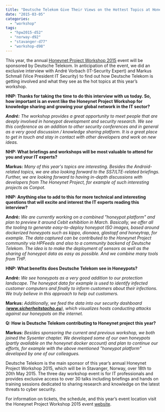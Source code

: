 ```yaml
---
title: "Deutsche Telekom Give Their Views on the Hottest Topics at Honeynet Project Workshop 2015"
date: "2015-03-05"
categories: 
  - "workshop"
tags: 
  - "hpw2015-d52"
  - "norway-d92"
  - "stavanger-d77"
  - "workshop-d98"
---
```


  

This year, the annual [Honeynet Project Workshop 2015](http://stavanger2015.honeynet.org/) event will be sponsored by Deutsche Telekom. In anticipation of the event, we did an exclusive interview with André Vorbach (IT-Security Expert) and Markus Schmall (Vice President IT Security) to find out how Deutsche Telekom is getting involved and what they see as the hot topics at this year’s workshop.

  

  

**HNP: Thanks for taking the time to do this interview with us today. So, how important is an event like the Honeynet Project Workshop for knowledge sharing and growing your global network in the IT sector?**

  

  

**_André:_** _The workshop provides a great opportunity to meet people that are deeply involved in honeypot development and security research. We see this conference as an addition to other security conferences and in general as a very good discussion / knowledge sharing platform. It is a great place to get in touch and stay in contact with other developers and work on new ideas._

  

  

**NHP: What briefings and workshops will be most valuable to attend for you and your IT experts?**

  

  

**Markus:** _Many of this year's topics are interesting. Besides the Android-related topics, we are also looking forward to the SS7/LTE-related briefings. Further, we are looking forward to having in-depth discussions with developers from The Honeynet Project, for example of such interesting projects as Conpot._

  

  

**HNP: Anything else to add to this for more technical and interesting questions that will excite and interest the IT experts reading this interview?**

  

  

**André:** _We are currently working on a combined "honeypot platform" and plan to preview it around Cebit exhibition in March. Basically, we offer all the tooling to generate easy-to-deploy honeypot ISO images, based around dockerized honeypots such as kippo, dionaea, glastopf and honeytrap, for example. The data captured can be contributed to the Honeynet Project community via HPFeeds and also to a community backend of Deutsche Telekom. The idea is to make the deployment of sensors as well as the sharing of honeypot data as easy as possible. And we combine many tools from THP._

  

  

**HNP: What benefits does Deutsche Telekom see in Honeypots?**

  

  

**André:** _We see honeypots as a very good addition to our protection landscape. The honeypot data for example is used to identify infected customer computers and finally to inform customers about their infections. We truly believe in this approach to help out customers._

  

  

**Markus:** _Additionally, we feed the data into our security dashboard (__www.sicherheitstacho.eu__), which visualizes hosts conducting attacks against our honeypots on the internet._

  

  

**Q: How is Deutsche Telekom contributing to Honeynet project this year?**

  

  

**Markus:** _Besides sponsoring the current and previous workshop, we both joined the Sysenter chapter. We developed some of our own honeypots (partly available on the honeynet docker account) and plan to continue our efforts, for example with the above mentioned "honeypot platform" developed by one of our colleagues._

  

  

Deutsche Telekom is the main sponsor of this year’s annual Honeynet Project Workshop 2015, which will be in Stavanger, Norway, over 18th to 20th May 2015. The three day workshop event is for IT professionals and provides exclusive access to over 30 talks including briefings and hands on training sessions dedicated to sharing research and knowledge on the latest threats to cyber security.

  

  

For information on tickets, the schedule, and this year’s event location visit the Honeynet Project Workshop 2015 event [website](http://stavanger2015.honeynet.org).
